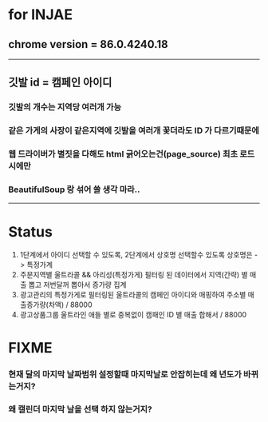 # for INJAE

## chrome version = 86.0.4240.18
----

## 깃발 id = 캠페인 아이디
### 깃발의 개수는 지역당 여러개 가능
### 같은 가게의 사장이 같은지역에 깃발을 여러개 꽃더라도 ID 가 다르기때문에

### 웹 드라이버가 별짓을 다해도 html 긁어오는건(page_source) 최초 로드시에만
### BeautifulSoup 랑 섞어 쓸 생각 마라..

---
# Status
1. 1단계에서 아이디 선택할 수 있도록, 2단계에서 상호명 선택할수 있도록 상호명은 -> 특정가계
2. 주문지역별 울트라콜 && 아리성(특정가게) 필터링 된 데이터에서 지역(간략) 별 매출 뽑고 저번달꺼 뽑아서 증가량 집계
3. 광고관리의 특정가게로 필터링된 울트라콜의 캠페인 아이디와 매핑하여 주소별 매출증가량(차액) / 88000
4. 광고상품그룹 울트라인 애들 별로 중복없이 캠패인 ID 별 매출 합해서 / 88000

# FIXME
### 현재 달의 마지막 날짜범위 설정할때 마지막날로 안잡히는데 왜 년도가 바뀌는거지?
### 왜 캘린더 마지막 날을 선택 하지 않는거지? 